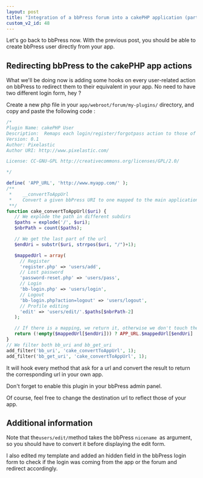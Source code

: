 ```yaml
---
layout: post
title: "Integration of a bbPress forum into a cakePHP application (part 3)"
custom_v2_id: 48
---
```


Let's go back to bbPress now. With the previous post, you should be able to
create bbPress user directly from your app.

## Redirecting bbPress to the cakePHP app actions

What we'll be doing now is adding some hooks on every user-related action on
bbPress to redirect them to their equivalent in your app. No need to have two
different login form, hey ?

Create a new php file in your `app/webroot/forum/my-plugins/` directory, and
copy and paste the following code :


```php
/*
Plugin Name: cakePHP User
Description:  Remaps each login/register/forgotpass action to those of your own application
Version: 0.1
Author: Pixelastic
Author URI: http://www.pixelastic.com/

License: CC-GNU-GPL http://creativecommons.org/licenses/GPL/2.0/

*/

define( 'APP_URL', 'http://www.myapp.com/' );
/**
 *    __convertToAppUrl
 *    Convert a given bbPress URI to one mapped to the main application
 **/
function cake_convertToAppUrl($uri) {
   // We explode the path in different subdirs
   $paths = explode('/', $uri);
   $nbrPath = count($paths);

   // We get the last part of the url
   $endUri = substr($uri, strrpos($uri, "/")+1);

   $mappedUrl = array(
     // Register
     'register.php' => 'users/add',
     // Lost password
     'password-reset.php' => 'users/pass',
     // Login
     'bb-login.php' => 'users/login',
     // Logout
     'bb-login.php?action=logout' => 'users/logout',
     // Profile editing
     'edit' => 'users/edit/'.$paths[$nbrPath-2]
   );

   // If there is a mapping, we return it, otherwise we don't touch the uri
   return (!empty($mappedUrl[$endUri])) ? APP_URL.$mappedUrl[$endUri] : $uri;
}
// We filter both bb_uri and bb_get_uri
add_filter('bb_uri', 'cake_convertToAppUrl', 1);
add_filter('bb_get_uri', 'cake_convertToAppUrl', 1);
```

It will hook every method that ask for a url and convert the result to return
the corresponding url in your own app.

Don't forget to enable this plugin in your bbPress admin panel.

Of course, feel free to change the destination url to reflect those of your
app.

## Additional information

Note that the` users/edit/ `method takes the bbPress `nicename `as argument,
so you should have to convert it before displaying the edit form.

I also edited my template and added an hidden field in the bbPress login form
to check if the login was coming from the app or the forum and redirect
accordingly.

